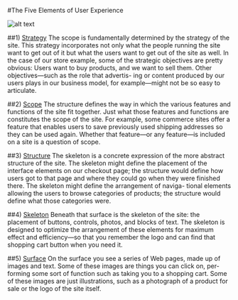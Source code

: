 #The Five Elements of User Experience

![alt text](http://jisclamp.mimas.ac.uk/wp-content/uploads/sites/17/2013/11/simpleplanes1.png "Five elements of user experience")

##1) [Strategy](https://github.com/sarah-arrrgh/coop01/tree/planning/UX/1-Strategy)
The scope is fundamentally determined by the strategy of the site. This strategy incorporates not only what the people running the site want to get out of it but what the users want to get out of the site as well. In the case of our store example, some of the strategic objectives are pretty obvious: Users want to buy products, and we want to sell them. Other objectives—such as the role that advertis- ing or content produced by our users plays in our business model, for example—might not be so easy to articulate.

##2) [Scope](https://github.com/sarah-arrrgh/coop01/tree/planning/UX/2-Scope)
The structure defines the way in which the various features and functions of the site fit together. Just what those features and functions are constitutes the scope of the site. For example, some commerce sites offer a feature that enables users to save previously used shipping addresses so they can be used again. Whether that feature—or any feature—is included on a site is a question of scope.


##3) [Structure](https://github.com/sarah-arrrgh/coop01/tree/planning/UX/3-Structure)
The skeleton is a concrete expression of the more abstract structure of the site. The skeleton might define the placement of the interface elements on our checkout page; the structure would define how users got to that page and where they could go when they were finished there. The skeleton might define the arrangement of naviga- tional elements allowing the users to browse categories of products; the structure would define what those categories were.

##4) [Skeleton](https://github.com/sarah-arrrgh/coop01/tree/planning/UX/4-Skeleton)
Beneath that surface is the skeleton of the site: the placement of buttons, controls, photos, and blocks of text. The skeleton is designed to optimize the arrangement of these elements for maximum effect and efficiency—so that you remember the logo and can find that shopping cart button when you need it.

##5) [Surface](https://github.com/sarah-arrrgh/coop01/tree/planning/UX/5-Surface)
On the surface you see a series of Web pages, made up of images and text. Some of these images are things you can click on, per- forming some sort of function such as taking you to a shopping cart. Some of these images are just illustrations, such as a photograph of a product for sale or the logo of the site itself.
